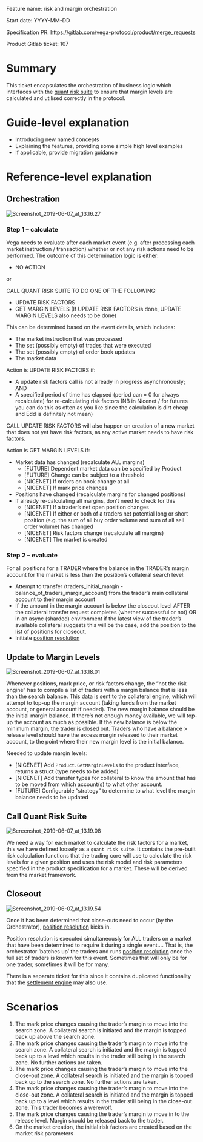 Feature name: risk and margin orchestration

Start date: YYYY-MM-DD

Specification PR: https://gitlab.com/vega-protocol/product/merge_requests

Product Gitlab ticket: 107

# Summary
This ticket encapsulates the orchestration of business logic which interfaces with the [quant risk suite](./0018-quant-risk-suite.md) to ensure that margin levels are calculated and utilised correctly in the protocol.

# Guide-level explanation
- Introducing new named concepts
- Explaining the features, providing some simple high level examples
- If applicable, provide migration guidance

# Reference-level explanation

## Orchestration

![Screenshot_2019-06-07_at_13.16.27](./Fig2-risk1.png)

### Step 1 – calculate

Vega needs to evaluate after each market event (e.g. after processing each market instruction / transaction) whether or not any risk actions need to be performed. The outcome of this determination logic is either:
- NO ACTION

or


CALL QUANT RISK SUITE TO DO ONE OF THE FOLLOWING:
- UPDATE RISK FACTORS
- GET MARGIN LEVELS
(If UPDATE RISK FACTORS is done, UPDATE MARGIN LEVELS also needs to be done)

This can be determined based on the event details, which includes:
* The market instruction that was processed
* The set (possibly empty) of trades that were executed
* The set (possibly empty) of order book updates
* The market data

Action is UPDATE RISK FACTORS if: 
* A update risk factors call is not already in progress asynchronously; AND
* A specified period of time has elapsed (period can = 0 for always recalculate) for re-calculating risk factors (NB in Nicenet / for futures you can do this as often as you like since the calculation is dirt cheap and Edd is definitely not mean)

CALL UPDATE RISK FACTORS will also happen on creation of a new market that does not yet have risk factors, as any active market needs to have risk factors.

Action is GET MARGIN LEVELS if:
  * Market data has changed (recalculate ALL margins)
    * [FUTURE] Dependent market data can be specified by Product
    * [FUTURE] Change can be subject to a threshold
    * [NICENET] If orders on book change at all
    * [NICENET] If mark price changes
 * Positions have changed (recalculate margins for changed positions)
  * If already re-calculating all margins, don’t need to check for this
    * [NICENET] If a trader’s net open position changes
    * [NICENET] If either or both of a traders net potential long or short position (e.g. the sum of all buy order volume and sum of all sell order volume) has changed
    * [NICENET] Risk factors change (recalculate all margins)
    * [NICENET] The market is created

### Step 2 – evaluate
For all positions for a TRADER where the balance in the TRADER’s margin account for the market is less than the position’s collateral search level:
  * Attempt to transfer (traders_initial_margin - balance_of_traders_margin_account) from the trader’s main collateral account to their margin account
  * If the amount in the margin account is below the closeout level AFTER the collateral transfer request completes (whether successful or not) OR in an async (sharded) environment if the latest view of the trader’s available collateral suggests this will be the case, add the position to the list of positions for closeout.
  * Initiate [position resolution](./0012-position-resolution.md)

## Update to Margin Levels

![Screenshot_2019-06-07_at_13.18.01](./Fig3-risk2.png)

Whenever positions, mark price, or risk factors change, the “not the risk engine” has to compile a list of traders with a margin balance that is less than the search balance. This data is sent to the collateral engine, which will attempt to top-up the margin account (taking funds from the market account, or general account if needed). The new margin balance should be the initial margin balance. If there’s not enough money available, we will top-up the account as much as possible. If the new balance is below the minimum margin, the trader is closed out.
Traders who have a balance > release level should have the excess margin released to their market account, to the point where their new margin level is the initial balance.

Needed to update margin levels:
* [NICENET] Add `Product.GetMarginLevels` to the product interface, returns a struct (type needs to be added)
* [NICENET] Add transfer types for collateral to know the amount that has to be moved from which account(s) to what other account.
* [FUTURE] Configurable “strategy” to determine to what level the margin balance needs to be updated


## Call Quant Risk Suite

![Screenshot_2019-06-07_at_13.19.08](./Fig4-risk3.png)


We need a way for each market to calculate the risk factors for a market, this we have defined loosely as a `quant risk suite`. It contains the pre-built risk calculation functions that the trading core will use to calculate the risk levels for a given position and uses the risk model and risk parameters specified in the product specification for a market. These will be derived from the market framework.
 

## Closeout

![Screenshot_2019-06-07_at_13.19.54](./Fig5-risk4.png)

Once it has been determined that close-outs need to occur (by the Orchestrator), [position resolution](./0012-position-resolution.md) kicks in.  

Position resolution is executed simultaneously for ALL traders on a market that have been determined to require it during a single event…. That is, the orchestrator ‘batches up’ the traders and runs [position resolution](./0012-position-resolution.md) once the full set of traders is known for this event. Sometimes that will only be for one trader, sometimes it will be for many.

There is a separate ticket for this since it contains duplicated functionality that the [settlement engine](./0002-settlement.md) may also use.

# Scenarios 
1. The mark price changes causing the trader’s margin to move into the search zone. A collateral search is initiated and the margin is topped back up above the search zone.
1. The mark price changes causing the trader’s margin to move into the search zone. A collateral search is initiated and the margin is topped back up to a level which results in the trader still being in the search zone. No further actions are taken.
1. The mark price changes causing the trader’s margin to move into the close-out zone. A collateral search is initiated and the margin is topped back up to the search zone. No further actions are taken.
1. The mark price changes causing the trader’s margin to move into the close-out zone. A collateral search is initiated and the margin is topped back up to a level which results in the trader still being in the close-out zone. This trader becomes a werewolf.
1. The mark price changes causing the trader’s margin to move in to the release level. Margin should be released back to the trader. 
1. On the market creation, the initial risk factors are created based on the market risk parameters